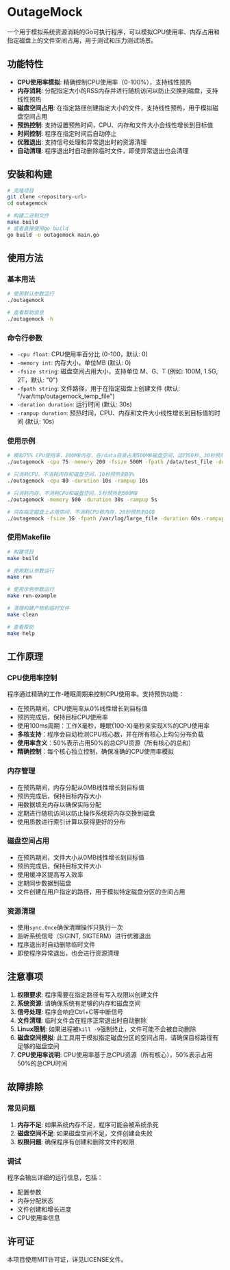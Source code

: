 # OutageMock

一个用于模拟系统资源消耗的Go可执行程序，可以模拟CPU使用率、内存占用和指定磁盘上的文件空间占用，用于测试和压力测试场景。

## 功能特性

- **CPU使用率模拟**: 精确控制CPU使用率（0-100%），支持线性预热
- **内存消耗**: 分配指定大小的RSS内存并进行随机访问以防止交换到磁盘，支持线性预热
- **磁盘空间占用**: 在指定路径创建指定大小的文件，支持线性预热，用于模拟磁盘空间占用
- **预热控制**: 支持设置预热时间，CPU、内存和文件大小会线性增长到目标值
- **时间控制**: 程序在指定时间后自动停止
- **优雅退出**: 支持信号处理和异常退出时的资源清理
- **自动清理**: 程序退出时自动删除临时文件，即使异常退出也会清理

## 安装和构建

```bash
# 克隆项目
git clone <repository-url>
cd outagemock

# 构建二进制文件
make build
# 或者直接使用go build
go build -o outagemock main.go
```

## 使用方法

### 基本用法

```bash
# 使用默认参数运行
./outagemock

# 查看帮助信息
./outagemock -h
```

### 命令行参数

- `-cpu float`: CPU使用率百分比 (0-100，默认: 0)
- `-memory int`: 内存大小，单位MB (默认: 0)
- `-fsize string`: 磁盘空间占用大小，支持单位 M、G、T (例如: 100M, 1.5G, 2T，默认: "0")
- `-fpath string`: 文件路径，用于在指定磁盘上创建文件 (默认: "/var/tmp/outagemock_temp_file")
- `-duration duration`: 运行时间 (默认: 30s)
- `-rampup duration`: 预热时间，CPU、内存和文件大小线性增长到目标值的时间 (默认: 10s)

### 使用示例

```bash
# 模拟75% CPU使用率，200MB内存，在/data目录占用500MB磁盘空间，运行60秒，30秒预热
./outagemock -cpu 75 -memory 200 -fsize 500M -fpath /data/test_file -duration 60s -rampup 30s

# 只消耗CPU，不消耗内存和磁盘空间，10秒预热到80%
./outagemock -cpu 80 -duration 10s -rampup 10s

# 只消耗内存，不消耗CPU和磁盘空间，5秒预热到500MB
./outagemock -memory 500 -duration 30s -rampup 5s

# 只在指定磁盘上占用空间，不消耗CPU和内存，20秒预热到1GB
./outagemock -fsize 1G -fpath /var/log/large_file -duration 60s -rampup 20s

```

### 使用Makefile

```bash
# 构建项目
make build

# 使用默认参数运行
make run

# 使用示例参数运行
make run-example

# 清理构建产物和临时文件
make clean

# 查看帮助
make help
```

## 工作原理

### CPU使用率控制
程序通过精确的工作-睡眠周期来控制CPU使用率。支持预热功能：
- 在预热期间，CPU使用率从0%线性增长到目标值
- 预热完成后，保持目标CPU使用率
- 使用100ms周期：工作X毫秒，睡眠(100-X)毫秒来实现X%的CPU使用率
- **多核支持**：程序会自动检测CPU核心数，并在所有核心上均匀分布负载
- **使用率含义**：50%表示占用50%的总CPU资源（所有核心的总和）
- **精确控制**：每个核心独立控制，确保准确的CPU使用率模拟

### 内存管理
- 在预热期间，内存分配从0MB线性增长到目标值
- 预热完成后，保持目标内存大小
- 用数据填充内存以确保实际分配
- 定期进行随机访问以防止操作系统将内存交换到磁盘
- 使用质数进行索引计算以获得更好的分布

### 磁盘空间占用
- 在预热期间，文件大小从0MB线性增长到目标值
- 预热完成后，保持目标文件大小
- 使用缓冲区提高写入效率
- 定期同步数据到磁盘
- 文件创建在用户指定的路径，用于模拟特定磁盘分区的空间占用

### 资源清理
- 使用`sync.Once`确保清理操作只执行一次
- 监听系统信号（SIGINT, SIGTERM）进行优雅退出
- 程序退出时自动删除临时文件
- 即使程序异常退出，也会进行资源清理

## 注意事项

1. **权限要求**: 程序需要在指定路径有写入权限以创建文件
2. **系统资源**: 请确保系统有足够的内存和磁盘空间
3. **信号处理**: 程序会响应Ctrl+C等中断信号
4. **文件清理**: 临时文件会在程序正常退出时自动删除
5. **Linux限制**: 如果进程被`kill -9`强制终止，文件可能不会被自动删除
6. **磁盘空间模拟**: 此工具用于模拟指定磁盘分区的空间占用，请确保目标路径有足够的磁盘空间
7. **CPU使用率说明**: CPU使用率基于总CPU资源（所有核心），50%表示占用50%的总CPU时间

## 故障排除

### 常见问题

1. **内存不足**: 如果系统内存不足，程序可能会被系统杀死
2. **磁盘空间不足**: 如果磁盘空间不足，文件创建会失败
3. **权限问题**: 确保程序有创建和删除文件的权限

### 调试

程序会输出详细的运行信息，包括：
- 配置参数
- 内存分配状态
- 文件创建和增长进度
- CPU使用率信息

## 许可证

本项目使用MIT许可证，详见LICENSE文件。
